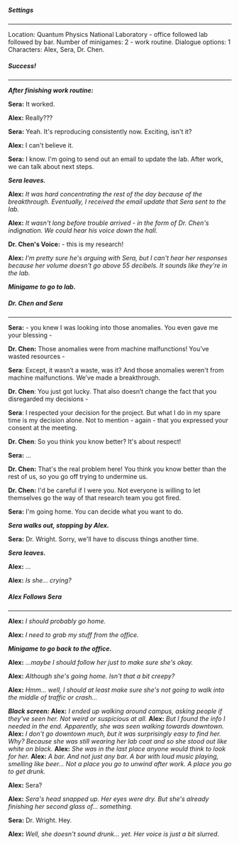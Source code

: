 ##### Settings
---
Location: Quantum Physics National Laboratory - office followed lab followed by bar.
Number of minigames: 2 - work routine.
Dialogue options: 1
Characters: Alex, Sera, Dr. Chen.

##### Success!
---
***After finishing work routine:***

**Sera:** It worked.

**Alex:** Really???

**Sera:** Yeah. It's reproducing consistently now. Exciting, isn't it?

**Alex:** I can't believe it.

**Sera:** I know. I'm going to send out an email to update the lab. After work, we can talk about next steps.

***Sera leaves.***

**Alex:** *It was hard concentrating the rest of the day because of the breakthrough. Eventually, I received the email update that Sera sent to the lab.*

**Alex:** *It wasn't long before trouble arrived - in the form of Dr. Chen's indignation. We could hear his voice down the hall.*

**Dr. Chen's Voice:** - this is my research!

**Alex:** *I'm pretty sure he's arguing with Sera, but I can't hear her responses because her volume doesn't go above 55 decibels. It sounds like they're in the lab.*

***Minigame to go to lab.***

##### Dr. Chen and Sera
---
**Sera:** - you knew I was looking into those anomalies. You even gave me your blessing -

**Dr. Chen:** Those anomalies were from machine malfunctions! You’ve wasted resources -

**Sera**: Except, it wasn’t a waste, was it? And those anomalies weren't from machine malfunctions. We’ve made a breakthrough.

**Dr. Chen**: You just got lucky. That also doesn’t change the fact that you disregarded my decisions -

**Sera**: I respected your decision for the project. But what I do in my spare time is my decision alone. Not to mention - again - that you expressed your consent at the meeting.

**Dr. Chen**: So you think you know better? It's about respect!

**Sera:** ...

**Dr. Chen:** That's the real problem here! You think you know better than the rest of us, so you go off trying to undermine us.

**Dr. Chen:** I'd be careful if I were you. Not everyone is willing to let themselves go the way of that research team you got fired.

**Sera:** I'm going home. You can decide what you want to do.

***Sera walks out, stopping by Alex.***

**Sera:** Dr. Wright. Sorry, we'll have to discuss things another time.

***Sera leaves.***

**Alex:** ...

**Alex:** *Is she... crying?*

##### Alex Follows Sera
---
**Alex:** *I should probably go home.*

**Alex:** *I need to grab my stuff from the office.*

***Minigame to go back to the office.***

**Alex:** *...maybe I should follow her just to make sure she's okay.*

**Alex:** *Although she's going home. Isn't that a bit creepy?*

**Alex:** *Hmm... well, I should at least make sure she's not going to walk into the middle of traffic or crash...*

***Black screen:***
	**Alex:** *I ended up walking around campus, asking people if they've seen her. Not weird or suspicious at all.*
	**Alex:** *But I found the info I needed in the end. Apparently, she was seen walking towards downtown.*
	**Alex:** *I don't go downtown much, but it was surprisingly easy to find her. Why? Because she was still wearing her lab coat and so she stood out like white on black.*
	**Alex:** *She was in the last place anyone would think to look for her.*
	**Alex:** *A bar. And not just any bar. A bar with loud music playing, smelling like beer... Not a place you go to unwind after work. A place you go to get drunk.*

**Alex:** Sera?

**Alex:** *Sera's head snapped up. Her eyes were dry. But she's already finishing her second glass of... something.*

**Sera:** Dr. Wright. Hey.

**Alex:** *Well, she doesn't sound drunk... yet. Her voice is just a bit slurred.*

